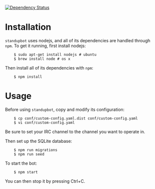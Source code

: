 [![Dependency Status](https://david-dm.org/osuosl/standupbot.svg)](https://david-dm.org/osuosl/standupbot)

# Installation

``standupbot`` uses nodejs, and all of its dependencies are handled through
``npm``. To get it running, first install nodejs:

```
    $ sudo apt-get install nodejs # ubuntu
    $ brew install node # os x
```

Then install all of its dependencies with ``npm``:

```
    $ npm install
```

# Usage

Before using ``standupbot``, copy and modify its configuration:

```
    $ cp conf/custom-config.yaml.dist conf/custom-config.yaml
    $ vi conf/custom-config.yaml
```

Be sure to set your IRC channel to the channel you want to operate in.

Then set up the SQLite database:

```
    $ npm run migrations
    $ npm run seed
```

To start the bot:

```
    $ npm start
```

You can then stop it by pressing Ctrl+C.
